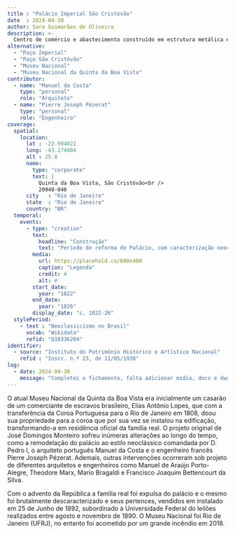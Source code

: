 ```yaml
---
title : "Palácio Imperial São Cristóvão"
date  : 2024-04-30
author: Sara Guimarães de Oliveira
description: >-
  Centro de comércio e abastecimento construído em estrutura metálica e inaugurado em 1883
alternative:
  - "Paço Imperial"
  - "Paço São Cristóvão"
  - "Museu Nacional"
  - "Museu Nacional da Quinta da Boa Vista"
contributor:
  - name: "Manuel da Costa"
    type: "personal"
    role: "Arquiteto"
  - name: "Pierre Joseph Pézerat"
    type: "personal"
    role: "Engenheiro"
coverage:
  spatial:
    location:
      lat : -22.904022 
      long: -43.174484
      alt : 25.8
      name:
        type: "corporate"
        text: |
          Quinta da Boa Vista, São Cristóvão<br />
          20940-040
      city   : "Rio de Janeiro"
      state  : "Rio de Janeiro"
      country: "BR"
  temporal:
    events:
      - type: "creation"
        text:
          headline: "Construção"
          text: "Período de reforma do Palácio, com caracterização neoclássica"
        media:
          url: https://placehold.co/600x400
          caption: "Legenda"
          credit: #
          alt: #
        start_date:
          year: "1822"
        end_date:
          year: "1826"
        display_date: "c. 1822-26"
  stylePeriod:
    - text : "Neoclassicismo no Brasil"
      vocab: "Wikidata"
      refid: "Q10336204"
identifier:
  - source: "Instituto do Patrimônio Histórico e Artístico Nacional"
    refid : "Inscr. n.º 23, de 11/05/1938"
log:
  - date: 2024-04-30
    message: "Completei o fichamento, falta adicionar mídia, docs e dwg"
---
```


O atual Museu Nacional da Quinta da Boa Vista era inicialmente um
casarão de um comerciante de escravos brasileiro, Elias Antônio Lopes,
que com a transferência da Coroa Portuguesa para o Rio de Janeiro em
1808, doou sua propriedade para a coroa que por sua vez se instalou na
edificação, transformando-a em residência oficial da família real. O
projeto original de José Domingos Monteiro sofreu inúmeras alterações ao
longo do tempo, como a remodelação do palácio ao estilo neoclássico
comandada por D. Pedro I, o arquiteto português Manuel da Costa e o
engenheiro francês Pierre Joseph Pézerat. Ademais, outras intervenções
ocorreram sob projeto de diferentes arquitetos e engenheiros como Manuel
de Araújo Porto-Alegre, Theodore Marx, Mario Bragaldi e Francisco
Joaquim Bettencourt da Silva. 

Com o advento da República a família real foi expulsa do palácio e o
mesmo foi brutalmente descaracterizado e seus pertences, vendidos em
instalado em 25 de Junho de 1892, subordinado à Universidade Federal do
leilões realizados entre agosto e novembro de 1890. O Museu Nacional foi
Rio de Janeiro (UFRJ), no entanto foi acometido por um grande incêndio
em 2018.

